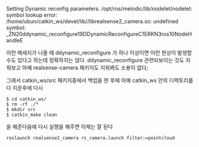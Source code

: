 Setting Dynamic reconfig parameters.
/opt/ros/melodic/lib/nodelet/nodelet: symbol lookup error: /home/ubun/catkin_ws/devel/lib//librealsense2_camera.so: undefined symbol: _ZN20ddynamic_reconfigure19DDynamicReconfigureC1ERKN3ros10NodeHandleE

이런 메세지가 나올 때 
ddynamic_reconfigure 가 하나 이상이면 이런 현상이 발생할 수도 있다고 하는데 정확하지는 않다.
ddynamic_reconfigure 관련되보이는 것도 지워보고 아예 realsense-camera 패키지도 지워봐도 소용이 없다;

그래서 catkin_ws/src 패키지중에서 백업을 한 후에 
아예 catkin_ws 안의 디렉토리를 다 지운후에 다시
```
$ cd catkin_ws/
$ rm -rf ./*
$ mkdir src
$ catkin_make clean
```
을 해준다음에 다시 실행을 해주면 이제는 잘 된다

```
roslaunch realsense2_camera rs_camera.launch filter:=pointcloud

```